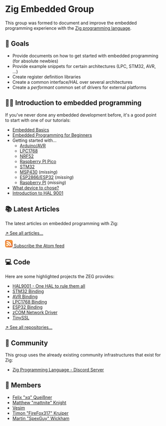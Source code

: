 # Zig Embedded Group

This group was formed to document and improve the embedded programming experience with the [Zig programming language](https://ziglang.org).

## 🏁 Goals

- Provide documents on how to get started with embedded programming (for absolute newbies)
- Provide example snippets for certain architectures (LPC, STM32, AVR, ...)
- Create register definition libraries
- Create a common interface/HAL over several architectures
- Create a <i>performant</i> common set of drivers for external platforms

## 🧑‍🏫 Introduction to embedded programming

If you've never done any embedded development before, it's a good point to start with one of our tutorials:

- [Embedded Basics](tutorials/01-embedded-basics.htm)
- [Embedded Programming for Beginners](tutorials/02-embedded-programming.htm)
- Getting started with...
  - [Arduino/AVR](tutorials/03-avr.htm)
  - [LPC1768](tutorials/03-lpc1768.htm)
  - [NRF52](tutorials/03-nrf52.htm)
  - [Raspberry PI Pico](tutorials/03-pi-pico.htm)
  - [STM32](tutorials/03-stm32.htm)
  - [MSP430](#) (*missing*)
  - [ESP2866/ESP32](#) (*missing*)
  - [Raspberry PI](#) (*missing*)
- [What device to chose?](tutorials/04-chose-device.htm)
- [Introduction to HAL 9001](tutorials/05-hal.htm)

## 📚 Latest Articles

The latest articles on embedded programming with Zig:

<!-- ARTICLES -->

[↗️ See all articles...](articles.htm)

[![Atom Feed](img/atom.svg) Subscribe the Atom feed](feed.atom)

## 💻 Code

Here are some highlighted projects the ZEG provides:

- [HAL9001 - One HAL to rule them all](#)
- [STM32 Binding](#)
- [AVR Binding](#)
- [LPC1768 Binding](#)
- [ESP32 Binding](#)
- [zCOM Network Driver](#)
- [TinySSL](#)

[↗️ See all repositories...](https://github.com/ZigEmbeddedGroup/)

## 💬 Community

This group uses the already existing community infrastructures that exist for Zig:

- [Zig Programming Language - Discord Server](https://discord.gg/TyzJXjser6)

## 👥 Members

- [Felix "xq" Queißner](https://github.com/MasterQ32/)
- [Matthew "mattnite" Knight](https://github.com/mattnite/)
- [Vesim](https://github.com/vesim987/)
- [Timon "FireFox317" Kruiper](https://github.com/FireFox317)
- [Martin "SpexGuy" Wickham](https://github.com/SpexGuy)

